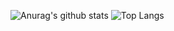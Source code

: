 
<!--
**Hegemony/Hegemony** is a ✨ _special_ ✨ repository because its `README.md` (this file) appears on your GitHub profile.

Here are some ideas to get you started:

- 🔭 I’m currently working on ...
- 🌱 I’m currently learning ...
- 👯 I’m looking to collaborate on ...
- 🤔 I’m looking for help with ...
- 💬 Ask me about ...
- 📫 How to reach me: ...
- 😄 Pronouns: ...
- ⚡ Fun fact: ...
-->

![Anurag's github stats](https://github-readme-stats.vercel.app/api?username=Hegemony&count_private=True&show_icons=true&include_all_commits=true&theme=radical&line_height=21&card_width=240) ![Top Langs](https://github-readme-stats.vercel.app/api/top-langs/?username=Hegemony&theme=radical&layout=compact&include_all_commits=true&count_private=true&card_width=240)
